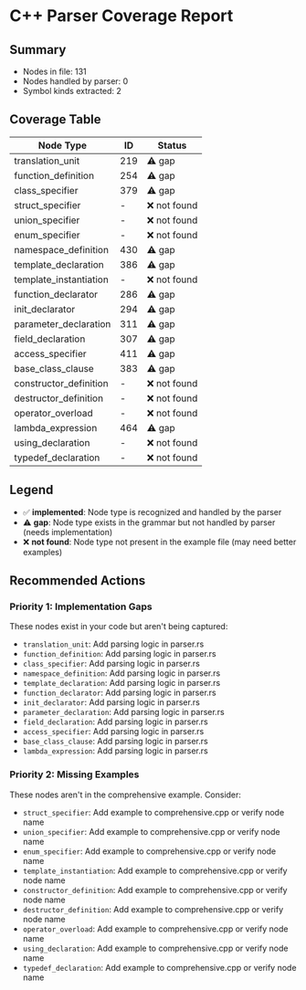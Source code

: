 # C++ Parser Coverage Report

## Summary
- Nodes in file: 131
- Nodes handled by parser: 0
- Symbol kinds extracted: 2

## Coverage Table

| Node Type | ID | Status |
|-----------|-----|--------|
| translation_unit | 219 | ⚠️ gap |
| function_definition | 254 | ⚠️ gap |
| class_specifier | 379 | ⚠️ gap |
| struct_specifier | - | ❌ not found |
| union_specifier | - | ❌ not found |
| enum_specifier | - | ❌ not found |
| namespace_definition | 430 | ⚠️ gap |
| template_declaration | 386 | ⚠️ gap |
| template_instantiation | - | ❌ not found |
| function_declarator | 286 | ⚠️ gap |
| init_declarator | 294 | ⚠️ gap |
| parameter_declaration | 311 | ⚠️ gap |
| field_declaration | 307 | ⚠️ gap |
| access_specifier | 411 | ⚠️ gap |
| base_class_clause | 383 | ⚠️ gap |
| constructor_definition | - | ❌ not found |
| destructor_definition | - | ❌ not found |
| operator_overload | - | ❌ not found |
| lambda_expression | 464 | ⚠️ gap |
| using_declaration | - | ❌ not found |
| typedef_declaration | - | ❌ not found |

## Legend

- ✅ **implemented**: Node type is recognized and handled by the parser
- ⚠️ **gap**: Node type exists in the grammar but not handled by parser (needs implementation)
- ❌ **not found**: Node type not present in the example file (may need better examples)

## Recommended Actions

### Priority 1: Implementation Gaps
These nodes exist in your code but aren't being captured:

- `translation_unit`: Add parsing logic in parser.rs
- `function_definition`: Add parsing logic in parser.rs
- `class_specifier`: Add parsing logic in parser.rs
- `namespace_definition`: Add parsing logic in parser.rs
- `template_declaration`: Add parsing logic in parser.rs
- `function_declarator`: Add parsing logic in parser.rs
- `init_declarator`: Add parsing logic in parser.rs
- `parameter_declaration`: Add parsing logic in parser.rs
- `field_declaration`: Add parsing logic in parser.rs
- `access_specifier`: Add parsing logic in parser.rs
- `base_class_clause`: Add parsing logic in parser.rs
- `lambda_expression`: Add parsing logic in parser.rs

### Priority 2: Missing Examples
These nodes aren't in the comprehensive example. Consider:

- `struct_specifier`: Add example to comprehensive.cpp or verify node name
- `union_specifier`: Add example to comprehensive.cpp or verify node name
- `enum_specifier`: Add example to comprehensive.cpp or verify node name
- `template_instantiation`: Add example to comprehensive.cpp or verify node name
- `constructor_definition`: Add example to comprehensive.cpp or verify node name
- `destructor_definition`: Add example to comprehensive.cpp or verify node name
- `operator_overload`: Add example to comprehensive.cpp or verify node name
- `using_declaration`: Add example to comprehensive.cpp or verify node name
- `typedef_declaration`: Add example to comprehensive.cpp or verify node name

